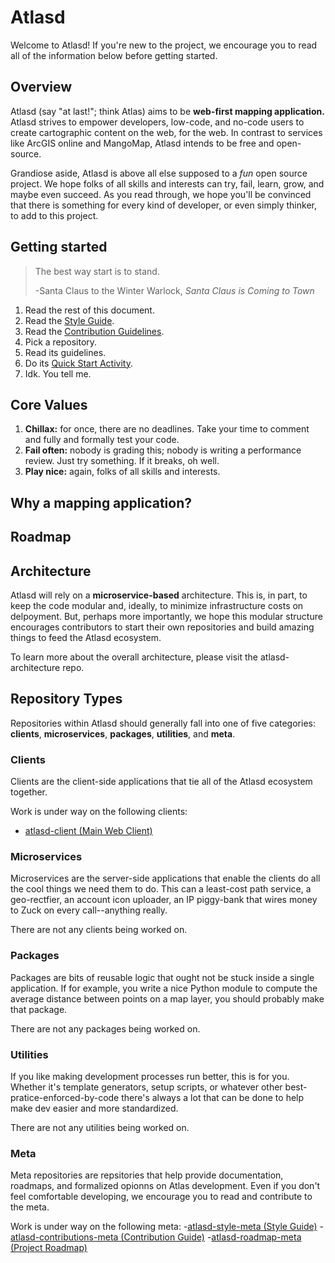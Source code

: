 # Atlasd
Welcome to Atlasd! If you're new to the project, we encourage you to read all of the information below before getting started.


## Overview
Atlasd (say "at last!"; think Atlas) aims to be **web-first mapping application.** Atlasd strives to empower developers, low-code, and no-code users to create cartographic content on the web, for the web. In contrast to services like ArcGIS online and MangoMap, Atlasd intends to be free and open-source.

Grandiose aside, Atlasd is above all else supposed to a *fun* open source project. We hope folks of all skills and interests can try, fail, learn, grow, and maybe even succeed. As you read through, we hope you'll be convinced that there is something for every kind of developer, or even simply thinker, to add to this project.


## Getting started
> The best way start is to stand.
> 
> -Santa Claus to the Winter Warlock, *Santa Claus is Coming to Town*

1. Read the rest of this document. 
2. Read the [Style Guide]().
3. Read the [Contribution Guidelines]().
4. Pick a repository.
5. Read its guidelines.
6. Do its [Quick Start Activity]().
7. Idk. You tell me.


## Core Values
1. **Chillax:** for once, there are no deadlines. Take your time to comment and fully and formally test your code.
2. **Fail often:** nobody is grading this; nobody is writing a performance review. Just try something. If it breaks, oh well.
3. **Play nice:** again, folks of all skills and interests.


## Why a mapping application?


## Roadmap

## Architecture
Atlasd will rely on a **microservice-based** architecture. This is, in part, to keep the code modular and, ideally, to minimize infrastructure costs on delpoyment. But, perhaps more importantly, we hope this modular structure encourages contributors to start their own repositories and build amazing things to feed the Atlasd ecosystem.

To learn more about the overall architecture, please visit the atlasd-architecture repo.

## Repository Types
Repositories within Atlasd should generally fall into one of five categories: **clients**, **microservices**, **packages**, **utilities**, and **meta**.

### Clients
Clients are the client-side applications that tie all of the Atlasd ecosystem together. 

Work is under way on the following clients:
- [atlasd-client (Main Web Client)](https://github.com/atlasd-geo/atlasd-client)

### Microservices
Microservices are the server-side applications that enable the clients do all the cool things we need them to do. This can a least-cost path service, a geo-rectfier, an account icon uploader, an IP piggy-bank that wires money to Zuck on every call--anything really.

There are not any clients being worked on.

### Packages 
Packages are bits of reusable logic that ought not be stuck inside a single application. If for example, you write a nice Python module to compute the average distance between points on a map layer, you should probably make that package.

There are not any packages being worked on.

### Utilities
If you like making development processes run better, this is for you. Whether it's template generators, setup scripts, or whatever other best-pratice-enforced-by-code there's always a lot that can be done to help make dev easier and more standardized.

There are not any utilities being worked on.

### Meta
Meta repositories are repsitories that help provide documentation, roadmaps, and formalized opionns on Atlas development. Even if you don't feel comfortable developing, we encourage you to read and contribute to the meta.

Work is under way on the following meta:
-[atlasd-style-meta (Style Guide)]()
-[atlasd-contributions-meta (Contribution Guide)]()
-[atlasd-roadmap-meta (Project Roadmap)]()



